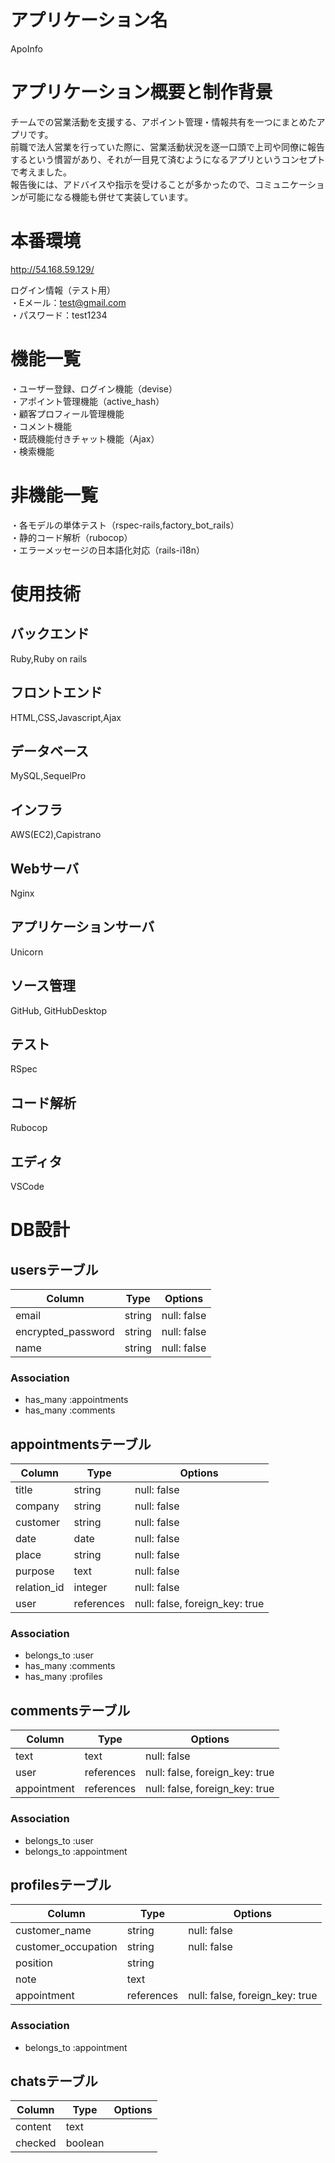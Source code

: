 # アプリケーション名
ApoInfo

# アプリケーション概要と制作背景
チームでの営業活動を支援する、アポイント管理・情報共有を一つにまとめたアプリです。  
前職で法人営業を行っていた際に、営業活動状況を逐一口頭で上司や同僚に報告するという慣習があり、それが一目見て済むようになるアプリというコンセプトで考えました。  
報告後には、アドバイスや指示を受けることが多かったので、コミュニケーションが可能になる機能も併せて実装しています。  

# 本番環境
http://54.168.59.129/  
  
ログイン情報（テスト用）  
・Eメール：test@gmail.com  
・パスワード：test1234  

# 機能一覧
・ユーザー登録、ログイン機能（devise）  
・アポイント管理機能（active_hash）  
・顧客プロフィール管理機能  
・コメント機能  
・既読機能付きチャット機能（Ajax）  
・検索機能  

# 非機能一覧
・各モデルの単体テスト（rspec-rails,factory_bot_rails）  
・静的コード解析（rubocop）  
・エラーメッセージの日本語化対応（rails-i18n）  

# 使用技術
## バックエンド
Ruby,Ruby on rails

## フロントエンド
HTML,CSS,Javascript,Ajax

## データベース
MySQL,SequelPro

## インフラ
AWS(EC2),Capistrano

## Webサーバ
Nginx

## アプリケーションサーバ
Unicorn

## ソース管理
GitHub, GitHubDesktop

## テスト
RSpec

## コード解析
Rubocop

## エディタ
VSCode

# DB設計
## usersテーブル
| Column             | Type   | Options     |
| ------             | ----   | -------     |
| email              | string | null: false |
| encrypted_password | string | null: false |
| name               | string | null: false |

### Association
- has_many :appointments
- has_many :comments

## appointmentsテーブル
| Column      | Type       | Options                        |
| ------      | ----       | -------                        |
| title       | string     | null: false                    |
| company     | string     | null: false                    |
| customer    | string     | null: false                    |
| date        | date       | null: false                    |
| place       | string     | null: false                    |
| purpose     | text       | null: false                    |
| relation_id | integer    | null: false                    |
| user        | references | null: false, foreign_key: true |

### Association
- belongs_to :user
- has_many :comments
- has_many :profiles

## commentsテーブル
| Column      | Type       | Options                        |
| ------      | ----       | -------                        |
| text        | text       | null: false                    |
| user        | references | null: false, foreign_key: true |
| appointment | references | null: false, foreign_key: true |

### Association
- belongs_to :user
- belongs_to :appointment

## profilesテーブル
| Column              | Type       | Options                        |
| ------              | ----       | -------                        |
| customer_name       | string     | null: false                    |
| customer_occupation | string     | null: false                    |
| position            | string     |                                |
| note                | text       |                                |
| appointment         | references | null: false, foreign_key: true |

### Association
- belongs_to :appointment

## chatsテーブル
| Column  | Type    | Options  |
| ------  | ----    | -------  |
| content | text    |          |
| checked | boolean |          |